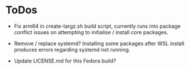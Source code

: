 # ToDos

- Fix arm64 in create-targz.sh build script, currently runs into package conflict issues on attempting to initialise / install core packages.

- Remove / replace systemd? Installing some packages after WSL install produces errors regarding systemd not running.

- Update LICENSE.md for this Fedora build?